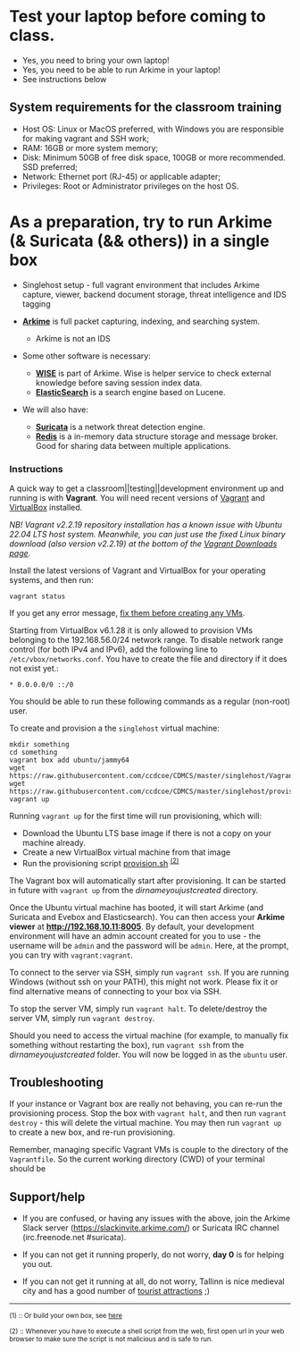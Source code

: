 # Test your laptop before coming to class.

* Yes, you need to bring your own laptop!
* Yes, you need to be able to run Arkime in your laptop!
* See instructions below

## System requirements for the classroom training
* Host OS: Linux or MacOS preferred, with Windows you are responsible for making vagrant and SSH work;
* RAM: 16GB or more system memory;
* Disk: Minimum 50GB of free disk space, 100GB or more recommended. SSD preferred;
* Network: Ethernet port (RJ-45) or applicable adapter;
* Privileges: Root or Administrator privileges on the host OS.



# As a preparation, try to run Arkime (& Suricata (&& others)) in a single box

* Singlehost setup - full vagrant environment that includes Arkime capture, viewer, backend document storage, threat intelligence and IDS tagging

* **[Arkime](https://arkime.com/)** is full packet capturing, indexing, and searching system.
  * Arkime is not an IDS
* Some other software is necessary:
  * **[WISE](https://arkime.com/wise)** is part of Arkime. Wise is helper service to check external knowledge before saving session index data.
  * **[ElasticSearch](/common/elastic/)** is a search engine based on Lucene.
* We will also have:
  * **[Suricata](https://suricata.io/)** is a network threat detection engine.
  * **[Redis](https://redis.io/)** is a in-memory data structure storage and message broker. Good for sharing data between multiple applications.


### Instructions

A quick way to get a classroom||testing||development environment up and running is with **Vagrant**. You will need recent versions of [Vagrant](https://www.vagrantup.com/) and [VirtualBox](https://www.virtualbox.org/) installed.

*NB! Vagrant v2.2.19 repository installation has a known issue with Ubuntu 22.04 LTS host system. Meanwhile, you can just use the fixed Linux binary download (also version v2.2.19) at the bottom of the [Vagrant Downloads page](https://www.vagrantup.com/downloads).*

Install the latest versions of Vagrant and VirtualBox for your operating systems, and then run:

    vagrant status

If you get any error message, [fix them before creating any VMs](https://www.vagrantup.com/docs/virtualbox/common-issues.html).

Starting from VirtualBox v6.1.28 it is only allowed to provision VMs belonging to the 192.168.56.0/24 network range. To disable network range control (for both IPv4 and IPv6), add the following line to `/etc/vbox/networks.conf`. You have to create the file and directory if it does not exist yet.:

    * 0.0.0.0/0 ::/0

You should be able to run these following commands as a regular (non-root) user.

To create and provision a the `singlehost` virtual machine:

    mkdir something
    cd something
    vagrant box add ubuntu/jammy64
    wget https://raw.githubusercontent.com/ccdcoe/CDMCS/master/singlehost/Vagrantfile
    wget https://raw.githubusercontent.com/ccdcoe/CDMCS/master/singlehost/provision.sh
    vagrant up

Running `vagrant up` for the first time will run provisioning, which will:
- Download the Ubuntu LTS base image if there is not a copy on your machine already.
- Create a new VirtualBox virtual machine from that image
- Run the provisioning script [provision.sh](https://raw.githubusercontent.com/ccdcoe/CDMCS/master/singlehost/provision.sh) <sup>[(2)](#readitbeforeyouexecuteit)</sup>

The Vagrant box will automatically start after provisioning. It can be started in future with `vagrant up` from the *dirnameyoujustcreated* directory.

Once the Ubuntu virtual machine has booted, it will start Arkime (and Suricata and Evebox and Elasticsearch). You can then access your **Arkime viewer** at **http://192.168.10.11:8005**. By default, your development environment will have an admin account created for you to use - the username will be `admin` and the password will be `admin`. Here, at the prompt, you can try with `vagrant:vagrant`.

To connect to the server via SSH, simply run `vagrant ssh`. If you are running Windows (without ssh on your PATH), this might not work. Please fix it or find alternative means of connecting to your box via SSH.

To stop the server VM, simply run `vagrant halt`.
To delete/destroy the server VM, simply run `vagrant destroy`.

Should you need to access the virtual machine (for example, to manually fix something without restarting the box), run `vagrant ssh` from the *dirnameyoujustcreated* folder. You will now be logged in as the `ubuntu` user.

## Troubleshooting
If your instance or Vagrant box are really not behaving, you can re-run the provisioning process. Stop the box with `vagrant halt`, and then run `vagrant destroy` - this will delete the virtual machine. You may then run `vagrant up` to create a new box, and re-run provisioning.

Remember, managing specific Vagrant VMs is couple to the directory of the `Vagrantfile`. So the current working directory (CWD) of your terminal should be 


## Support/help

* If you are confused, or having any issues with the above, join the Arkime Slack server (https://slackinvite.arkime.com/) or Suricata IRC channel (irc.freenode.net #suricata).

* If you can not get it running properly, do not worry, **day 0** is for helping you out.

* If you can not get it running at all, do not worry, Tallinn is nice medieval city and has a good number of [tourist attractions](https://www.visittallinn.ee/eng/visitor/see-do/sightseeing) ;)

----

<sup><a name="mybox">(1)</a> :: Or build your own box, see [here](https://www.vagrantup.com/docs/boxes/base.html) </sup>

<sup><a name="readitbeforeyouexecuteit">(2)</a> :: Whenever you have to execute a shell script from the web, first open url in your web browser to make sure the script is not malicious and is safe to run.</sup>
